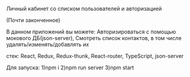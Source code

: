 Личный кабинет со списком пользователей и авторизацией

(Почти законченное)

В данном приложений вы можете:
    Авторизироваться с помощью мокового ДБ(json-server),
    Смотреть список контактов, в том числе удалять/изменять/добавлять их

стек: React, Redux, Redux-thunk, React-router, TypeScript, json-server

Для запуска:
    1)npm i
    2)npm run server
    3)npm start
